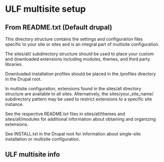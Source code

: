 # ULF multisite setup

## From README.txt (Default drupal)

This directory structure contains the settings and configuration files specific
to your site or sites and is an integral part of multisite configuration.

The sites/all/ subdirectory structure should be used to place your custom and
downloaded extensions including modules, themes, and third party libraries.

Downloaded installation profiles should be placed in the /profiles directory
in the Drupal root.

In multisite configuration, extensions found in the sites/all directory
structure are available to all sites. Alternatively, the sites/your_site_name/
subdirectory pattern may be used to restrict extensions to a specific
site instance.

See the respective README.txt files in sites/all/themes and sites/all/modules
for additional information about obtaining and organizing extensions.

See INSTALL.txt in the Drupal root for information about single-site
installation or multisite configuration.

## ULF multisite info
